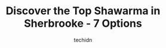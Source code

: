 ---
layout: ampstory
image: https://i0.wp.com/www.auto.or.id/wp-content/uploads/2023/06/village-grec-0-sherbrooke-1686325716.jpeg?resize=640,853
author: techidn
featured: false
description: Sherbrooke, Quebec, Canada is a haven for Shawarma enthusiasts, boasting an impressive array of 7 top-notch establishments. Whether youre a seasoned connoisseur or simply curious to explore
title: Discover the Top Shawarma in Sherbrooke - 7 Options
cover:
   title: Discover the Top Shawarma in Sherbrooke - 7 Options
   subtitle: AUTO.OR.ID
   background: https://www.auto.or.id/wp-content/uploads/2023/06/village-grec-0-sherbrooke-1686325716.jpeg

pages: 
 - layout: thirds
   top: <h1>#1 Baladi</h1>
   bottom: "<p>Really good food, super service. I took it to go, so I cant tell for the expérience of eating on spot. We ordered two mix dish, lam and chicken, the portions were so bi</p>"
   background: https://www.auto.or.id/wp-content/uploads/2023/06/village-grec-1-sherbrooke-1686325717.jpeg
   backgroundblur: true
 - layout: thirds
   top: <h1>#2 Restaurant Oli Shish Taouk</h1>
   bottom: "<p>2670 Rue Galt O, Sherbrooke, QC J1K 2X2, Canada</p>"
   background: https://www.auto.or.id/wp-content/uploads/2023/06/village-grec-2-sherbrooke-1686325718.jpeg
   cta:
      link: https://www.auto.or.id/discover-the-top-shawarma-in-sherbrooke-7-options/
      text: Discover the Top Shawarma in Sherbrooke - 7 Options
 - layout: thirds
   top: <h1>#3 Super Pita</h1>
   bottom: "<p>651 Rue King E, Sherbrooke, QC J1G 1C1, Canada</p>"
   background: https://images.unsplash.com/photo-1598543877974-8fc727861c38?ixlib=rb-4.0.3&ixid=MnwxMjA3fDB8MHxwaG90by1wYWdlfHx8fGVufDB8fHx8&auto=format&fit=crop&w=640&h=853&q=80
   cta:
      link: https://www.auto.or.id/discover-the-top-shawarma-in-sherbrooke-7-options/
      text: Discover the Top Shawarma in Sherbrooke - 7 Options
 - layout: thirds
   top: <h1>#4 Restaurant Rima</h1>
   bottom: "<p>2128 Rue Galt O, Sherbrooke, QC J1K 1K3, Canada</p>"
   background: https://images.unsplash.com/photo-1586428268816-ca0069c110c5?ixlib=rb-4.0.3&ixid=MnwxMjA3fDB8MHxwaG90by1wYWdlfHx8fGVufDB8fHx8&auto=format&fit=crop&w=640&h=853&q=80
   cta:
      link: https://www.auto.or.id/discover-the-top-shawarma-in-sherbrooke-7-options/
      text: Discover the Top Shawarma in Sherbrooke - 7 Options
 - layout: thirds
   top: <h1>#5 Shish Taouk Sherbrooke Allo Couscous</h1>
   bottom: "<p>613 Rue King E, Sherbrooke, QC J1G 1B9, Canada</p>"
   background: https://images.unsplash.com/photo-1608315397378-2c9895eade16?ixlib=rb-4.0.3&ixid=MnwxMjA3fDB8MHxwaG90by1wYWdlfHx8fGVufDB8fHx8&auto=format&fit=crop&w=640&h=853&q=80
   cta:
      link: https://www.auto.or.id/discover-the-top-shawarma-in-sherbrooke-7-options/
      text: Discover the Top Shawarma in Sherbrooke - 7 Options
 - layout: thirds
   top: <h1>#6 Restaurant Amir</h1>
   bottom: "<p>2745 Rue King O, Sherbrooke, QC J1L 1C1, Canada</p>"
   background: https://images.unsplash.com/photo-1526521403896-a658d847f6fa?ixlib=rb-4.0.3&ixid=MnwxMjA3fDB8MHxwaG90by1wYWdlfHx8fGVufDB8fHx8&auto=format&fit=crop&w=640&h=853&q=80
   cta:
      link: https://www.auto.or.id/discover-the-top-shawarma-in-sherbrooke-7-options/
      text: Discover the Top Shawarma in Sherbrooke - 7 Options
 - layout: thirds
   top: <h1>#7 Restaurant Persépolis</h1>
   bottom: "<p>305 Rue King O, Sherbrooke, QC J1H 1R2, Canada</p>"
   background: https://images.unsplash.com/photo-1503376780353-7e6692767b70?ixlib=rb-4.0.3&ixid=MnwxMjA3fDB8MHxwaG90by1wYWdlfHx8fGVufDB8fHx8&auto=format&fit=crop&w=640&h=853&q=80
   cta:
      link: https://www.auto.or.id/discover-the-top-shawarma-in-sherbrooke-7-options/
      text: Discover the Top Shawarma in Sherbrooke - 7 Options
 - layout: thirds
   middle: Continue reading...
   background: https://images.unsplash.com/photo-1560361586-8242b1fc06c5?ixlib=rb-4.0.3&ixid=MnwxMjA3fDB8MHxwaG90by1wYWdlfHx8fGVufDB8fHx8&auto=format&fit=crop&w=640&h=853&q=80
   cta:
      link: https://www.auto.or.id/discover-the-top-shawarma-in-sherbrooke-7-options/
      text: Discover the Top Shawarma in Sherbrooke - 7 Options

---